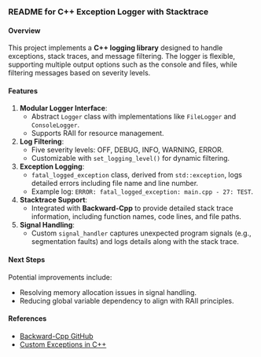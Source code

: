 ### README for C++ Exception Logger with Stacktrace

#### Overview
This project implements a **C++ logging library** designed to handle exceptions, stack traces, and message filtering. The logger is flexible, supporting multiple output options such as the console and files, while filtering messages based on severity levels.

#### Features
1. **Modular Logger Interface**:
   - Abstract `Logger` class with implementations like `FileLogger` and `ConsoleLogger`.
   - Supports RAII for resource management.
2. **Log Filtering**:
   - Five severity levels: OFF, DEBUG, INFO, WARNING, ERROR.
   - Customizable with `set_logging_level()` for dynamic filtering.
3. **Exception Logging**:
   - `fatal_logged_exception` class, derived from `std::exception`, logs detailed errors including file name and line number.
   - Example log: `ERROR: fatal_logged_exception: main.cpp - 27: TEST`.
4. **Stacktrace Support**:
   - Integrated with **Backward-Cpp** to provide detailed stack trace information, including function names, code lines, and file paths.
5. **Signal Handling**:
   - Custom `signal_handler` captures unexpected program signals (e.g., segmentation faults) and logs details along with the stack trace.

#### Next Steps
Potential improvements include:
- Resolving memory allocation issues in signal handling.
- Reducing global variable dependency to align with RAII principles.

#### References
- [Backward-Cpp GitHub](https://github.com/bombela/backward-cpp)
- [Custom Exceptions in C++](https://stackoverflow.com/questions/16945787/how-is-it-possible-to-overload-the-throw-function-while-writing-a-custom-excepti)
